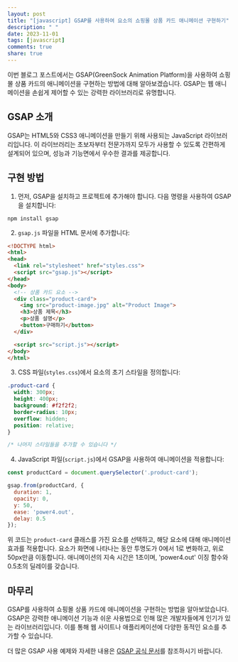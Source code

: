 ```yaml
---
layout: post
title: "[javascript] GSAP를 사용하여 요소의 쇼핑몰 상품 카드 애니메이션 구현하기"
description: " "
date: 2023-11-01
tags: [javascript]
comments: true
share: true
---
```


이번 블로그 포스트에서는 GSAP(GreenSock Animation Platform)을 사용하여 쇼핑몰 상품 카드의 애니메이션을 구현하는 방법에 대해 알아보겠습니다. GSAP는 웹 애니메이션을 손쉽게 제어할 수 있는 강력한 라이브러리로 유명합니다.

## GSAP 소개

GSAP는 HTML5와 CSS3 애니메이션을 만들기 위해 사용되는 JavaScript 라이브러리입니다. 이 라이브러리는 초보자부터 전문가까지 모두가 사용할 수 있도록 간편하게 설계되어 있으며, 성능과 기능면에서 우수한 결과를 제공합니다.

## 구현 방법

1. 먼저, GSAP을 설치하고 프로젝트에 추가해야 합니다. 다음 명령을 사용하여 GSAP을 설치합니다:

```
npm install gsap
```

2. `gsap.js` 파일을 HTML 문서에 추가합니다:

```html
<!DOCTYPE html>
<html>
<head>
  <link rel="stylesheet" href="styles.css">
  <script src="gsap.js"></script>
</head>
<body>
  <!-- 상품 카드 요소 -->
  <div class="product-card">
    <img src="product-image.jpg" alt="Product Image">
    <h3>상품 제목</h3>
    <p>상품 설명</p>
    <button>구매하기</button>
  </div>

  <script src="script.js"></script>
</body>
</html>
```

3. CSS 파일(`styles.css`)에서 요소의 초기 스타일을 정의합니다:

```css
.product-card {
  width: 300px;
  height: 400px;
  background: #f2f2f2;
  border-radius: 10px;
  overflow: hidden;
  position: relative;
}

/* 나머지 스타일들을 추가할 수 있습니다 */
```

4. JavaScript 파일(`script.js`)에서 GSAP을 사용하여 애니메이션을 적용합니다:

```javascript
const productCard = document.querySelector('.product-card');

gsap.from(productCard, {
  duration: 1,
  opacity: 0,
  y: 50,
  ease: 'power4.out',
  delay: 0.5
});
```

위 코드는 `product-card` 클래스를 가진 요소를 선택하고, 해당 요소에 대해 애니메이션 효과를 적용합니다. 요소가 화면에 나타나는 동안 투명도가 0에서 1로 변화하고, 위로 50px만큼 이동합니다. 애니메이션의 지속 시간은 1초이며, 'power4.out' 이징 함수와 0.5초의 딜레이를 갖습니다.

## 마무리

GSAP를 사용하여 쇼핑몰 상품 카드에 애니메이션을 구현하는 방법을 알아보았습니다. GSAP은 강력한 애니메이션 기능과 쉬운 사용법으로 인해 많은 개발자들에게 인기가 있는 라이브러리입니다. 이를 통해 웹 사이트나 애플리케이션에 다양한 동적인 요소를 추가할 수 있습니다.

더 많은 GSAP 사용 예제와 자세한 내용은 [GSAP 공식 문서](https://greensock.com/docs/)를 참조하시기 바랍니다.